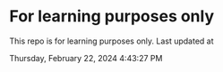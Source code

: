 # For learning purposes only
This repo is for learning purposes only.
Last updated at

Thursday, February 22, 2024 4:43:27 PM

